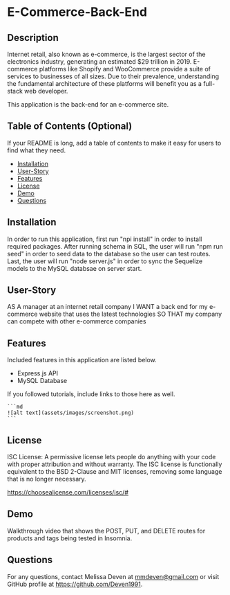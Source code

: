 # E-Commerce-Back-End

## Description

Internet retail, also known as e-commerce, is the largest sector of the electronics industry, generating an estimated $29 trillion in 2019. E-commerce platforms like Shopify and WooCommerce provide a suite of services to businesses of all sizes. Due to their prevalence, understanding the fundamental architecture of these platforms will benefit you as a full-stack web developer.

This application is the back-end for an e-commerce site.


## Table of Contents (Optional)

If your README is long, add a table of contents to make it easy for users to find what they need.

- [Installation](#installation)
- [User-Story](#user-story)
- [Features](#features)
- [License](#license)
- [Demo](#demo)
- [Questions](#questions)

## Installation

In order to run this application, first run "npi install" in order to install required packages. After running schema in SQL, the user will run "npm run seed" in order to seed data to the database so the user can test routes. Last, the user will run "node server.js" in order to sync the Sequelize models to the MySQL databsae on server start.


## User-Story

AS A manager at an internet retail company
I WANT a back end for my e-commerce website that uses the latest technologies
SO THAT my company can compete with other e-commerce companies


## Features

Included features in this application are listed below.

- Express.js API
- MySQL Database

If you followed tutorials, include links to those here as well.

    ```md
    ![alt text](assets/images/screenshot.png)
    ```


## License

ISC License: A permissive license lets people do anything with your code with proper attribution and without warranty. The ISC license is functionally equivalent to the BSD 2-Clause and MIT licenses, removing some language that is no longer necessary.

https://choosealicense.com/licenses/isc/#


## Demo

Walkthrough video that shows the POST, PUT, and DELETE routes for products and tags being tested in Insomnia.


## Questions

For any questions, contact Melissa Deven at mmdeven@gmail.com or visit GitHub profile at https://github.com/Deven1991.
